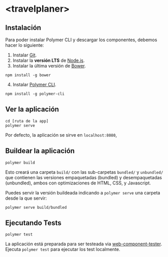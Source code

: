 # \<travelplaner\>

## Instalación

Para poder instalar Polymer CLI y descargar los componentes, debemos hacer lo siguiente:

1. Instalar [Git](https://git-scm.com/downloads).
2. Instalar la **versión LTS** de [Node.js](https://nodejs.org/es/download/).
3. Instalar la última versión de [Bower](https://bower.io/).
  ```
  npm install -g bower
  ```
4. Instalar [Polymer CLI](https://www.npmjs.com/package/polymer-cli).
  ```
  npm install -g polymer-cli
  ```

## Ver la aplicación

```
cd [ruta de la app]
polymer serve
```
Por defecto, la aplicación se sirve en `localhost:8080`,

## Buildear la aplicación

```
polymer build
```

Esto creará una carpeta `build/` con las sub-carpetas `bundled/` y `unbundled/` que contienen las versiones empaquetadas (bundled) y desempaquetadas (unbundled), ambos con optimizaciones de HTML, CSS, y Javascript.

Puedes servir la versión buildeada indicando a `polymer serve` una carpeta desde la que servir:

```
polymer serve build/bundled
```

## Ejecutando Tests

```
polymer test
```

La aplicación está preparada para ser testeada via [web-component-tester](https://github.com/Polymer/web-component-tester). Ejecuta `polymer test` para ejecutar los test localmente.
